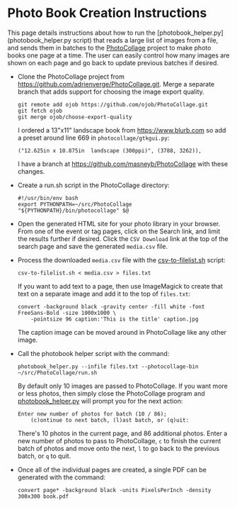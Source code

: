 # Photo Book Creation Instructions

This page details instructions about how to run the
[photobook_helper.py](photobook_helper.py script) that reads a large list of images from a file,
and sends them in batches to the
[PhotoCollage](https://github.com/adrienverge/PhotoCollage.git) project to make photo books one
page at a time. The user can easily control how many images are shown on each page and go back
to update previous batches if desired.

- Clone the PhotoCollage project from <https://github.com/adrienverge/PhotoCollage.git>. Merge
  a separate branch that adds support for choosing the image export quality.

      git remote add ojob https://github.com/ojob/PhotoCollage.git
      git fetch ojob
      git merge ojob/choose-export-quality

  I ordered a 13"x11" landscape book from <https://www.blurb.com> so add a preset around line 669
  in `photocollage/gtkgui.py`:

      ("12.625in x 10.875in  landscape (300ppi)", (3788, 3262)),

  I have a branch at <https://github.com/masneyb/PhotoCollage> with these changes.

- Create a run.sh script in the PhotoCollage directory:

      #!/usr/bin/env bash
      export PYTHONPATH=~/src/PhotoCollage
      "${PYTHONPATH}/bin/photocollage" $@

- Open the generated HTML site for your photo library in your browser. From one of the event
  or tag pages, click on the Search link, and limit the results further if desired. Click the
  `CSV Download` link at the top of the search page and save the generated `media.csv` file.

- Process the downloaded `media.csv` file with the [csv-to-filelist.sh](csv-to-filelist.sh) script:

      csv-to-filelist.sh < media.csv > files.txt

  If you want to add text to a page, then use ImageMagick to create that text on a separate image
  and add it to the top of `files.txt`:

      convert -background black -gravity center -fill white -font FreeSans-Bold -size 1000x1000 \
          -pointsize 96 caption:'This is the title' caption.jpg

  The caption image can be moved around in PhotoCollage like any other image.

- Call the photobook helper script with the command:

      photobook_helper.py --infile files.txt --photocollage-bin ~/src/PhotoCollage/run.sh

  By default only 10 images are passed to PhotoCollage. If you want more or less photos, then
  simply close the PhotoCollage program and [photobook_helper.py](photobook_helper.py) will
  prompt you for the next action:

      Enter new number of photos for batch (10 / 86);
          (c)ontinue to next batch, (l)ast batch, or (q)uit: 

  There's 10 photos in the current page, and 86 additional photos. Enter a new number of photos
  to pass to PhotoCollage, `c` to finish the current batch of photos and move onto the next,
  `l` to go back to the previous batch, or `q` to quit.

- Once all of the individual pages are created, a single PDF can be generated with the command:

      convert page* -background black -units PixelsPerInch -density 300x300 book.pdf
